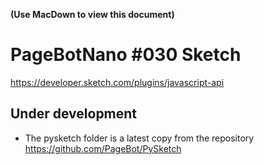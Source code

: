 **(Use MacDown to view this document)**

# PageBotNano #030 Sketch

https://developer.sketch.com/plugins/javascript-api

## Under development

* The pysketch folder is a latest copy from the repository https://github.com/PageBot/PySketch